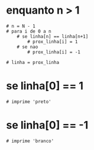 # enquanto n > 1
    # n = N - 1
    # para i de 0 a n
        # se linha[n] == linha[n+1] 
            # prox_linha[i] = 1
        # se nao
            # prox_linha[i] = -1
            
    # linha = prox_linha
    
# se linha[0] == 1
    # imprime 'preto'
# se linha[0] == -1
    # imprime 'branco'